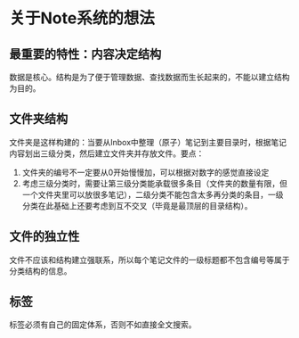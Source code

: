 # 关于Note系统的想法


## 最重要的特性：内容决定结构
数据是核心。结构是为了便于管理数据、查找数据而生长起来的，不能以建立结构为目的。

## 文件夹结构
文件夹是这样构建的：当要从Inbox中整理（原子）笔记到主要目录时，根据笔记内容划出三级分类，然后建立文件夹并存放文件。要点：
1. 文件夹的编号不一定要从0开始慢慢加，可以根据对数字的感觉直接设定
2. 考虑三级分类时，需要让第三级分类能承载很多条目（文件夹的数量有限，但一个文件夹里可以放很多笔记），二级分类不能包含太多再分类的条目，一级分类在此基础上还要考虑到互不交叉（毕竟是最顶层的目录结构）。

## 文件的独立性
文件不应该和结构建立强联系，所以每个笔记文件的一级标题都不包含编号等属于分类结构的信息。

## 标签
标签必须有自己的固定体系，否则不如直接全文搜索。
